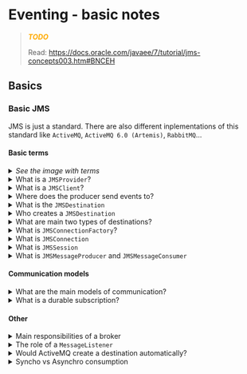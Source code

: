 # Eventing - basic notes

> <span style='color:#fa0'>***TODO***</span>
> 
> Read: https://docs.oracle.com/javaee/7/tutorial/jms-concepts003.htm#BNCEH 

## Basics

### Basic JMS
JMS is just a standard. There are also different inplementations of this standard like `ActiveMQ`, `ActiveMQ 6.0 (Artemis)`, `RabbitMQ`...

#### Basic terms

<details>
<summary> <i>See the image with terms</i> </summary>

> ![img_2.png](img_2.png) 
</details>

<details>
<summary>What is a <code>JMSProvider</code>?</summary>

> It is just a message broker which implements the JMS standard (interface and communication between producers and consumers).
> Examples: ActiveMQ, Rabbit, IBM MQ...
</details>

<details>
<summary>What is a <code>JMSClient</code>?</summary>

> An application / service which acts as a **producer or consumer**
</details>

<details>
<summary>Where does the producer send events to?</summary>

> To a destination - a topic or a queue - depending on the model. 
</details>

<details>
<summary>What is the <code>JMSDestination</code></summary>

> As mentioned above - a topic or queue. Consumers consumes messages from a destination. 
> It is an object in application represents a place for producers and consumers.
</details>

<details>
<summary>Who creates a <code>JMSDestination</code></summary>

> JMSProvider
</details>

<details>
<summary>What are main two types of destinations?</summary>

> * Topics - for publisher/subscriber model
> * Queue - for point-to-point approach
</details>

<details>
<summary>What is <code>JMSConnectionFactory</code>?</summary>

> Object used by JMSClient to connect to JMSProvider (message broker)
</details>

<details>
<summary>What is <code>JMSConnection</code></summary>

> Represents an open connection to a message broker. It is created by the JMSConnectionFactory
</details>

<details>
<summary>What is <code>JMSSession</code></summary>

> Context (single-threaded) for producing and consuming messages where producers and consumers can be created, also messages can be created and tranastion management is taking place.
</details>

<details>
<summary>What is <code>JMSMessageProducer</code> and <code>JMSMessageConsumer</code></summary>

> Created by JMSSession. Sends messages to a destination (topic or queue).
</details>

#### Communication models

<details>
<summary>What are the main models of communication?</summary>

> Source: https://docs.oracle.com/javaee/7/tutorial
> <details>
> <summary>Point-to-point</summary>
> 
> > ![img.png](img.png)
> * Each message --> one consumer
> * The receiver can fetch the message whether or not it was running when the client sent the message
> </details>
>
> <details>
> <summary>Published / Subscriber</summary>
>
> > ![img_1.png](img_1.png)
> * Each message can have multiple consumers
> * A client that subscribes to a topic can consume only messages sent after the client has created a subscription, and the consumer must continue to be active in order for it to consume messages
> </details>
</details>

<details>
<summary>What is a durable subscription?</summary>

> By default, in topic based model, subscriber can receive messages sent after it has subscribed itself to a topic.
>
> Durable subscription enables to get rid of this requirement, but it has to be configured first.
</details>


#### Other
<details>
<summary>Main responsibilities of a broker</summary>

> * Routing and delivery
> * Persistence
> * Transactions
> * Security
> * Providing administrative/management tools and mechanisms
</details>

<details>
<summary>The role of a <code>MessageListener</code></summary>

> When defining a consumer, wh can configure/set an implementation of a MessageListener, so the
> application listens for an incoming messages from the destination. The `onMessage()` method does the work.
</details>

<details>
<summary>Would ActiveMQ create a destination automatically?</summary>

> Yes, ActiveMQ can automatically create a queue when a client defines it, **provided that** 
> the broker is configured to allow dynamic destination creation.
> 
> By default, ActiveMQ is set up to create destinations (queues and topics) dynamically 
> when they are first referenced by a producer or consumer.
</details>

<details>
<summary>Syncho vs Asynchro consumption</summary>

> * Synchro - using `receive()` method blocking until a message comes or timeout is reached
> * Asynch - using a message listener for waiting to incoming messages
</details>